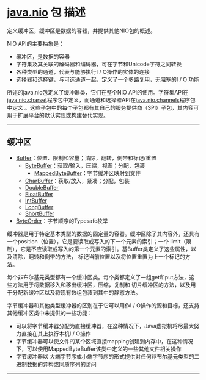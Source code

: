 #   [java.nio](https://docs.oracle.com/javase/8/docs/api/java/nio/package-summary.html) 包 描述

定义缓冲区，缓冲区是数据的容器，并提供其他NIO包的概述。

NIO API的主要抽象是：

-   缓冲区，是数据的容器
-   字符集及其关联的解码器和编码器，可在字节和Unicode字符之间转换
-   各种类型的通道，代表与能够执行I / O操作的实体的连接
-   选择器和选择键，与可选通道一起，定义了一个多路复用，无阻塞的I / O  功能

所述的java.nio包定义了缓冲器类，它们在整个NIO API的使用。字符集API在[java.nio.charset](115x.md)程序包中定义，而通道和选择器API在[java.nio.channels](112x.md)程序包中定义 。这些子包中的每个子包都有其自己的服务提供商（SPI）子包，其内容可用于扩展平台的默认实现或构建替代实现。

----

##  缓冲区
-   [Buffer](https://docs.oracle.com/javase/8/docs/api/java/nio/Buffer.html)：位置、限制和容量；清除，翻转，倒带和标记/重置
    -   [ByteBuffer](https://docs.oracle.com/javase/8/docs/api/java/nio/ByteBuffer.html)：获取/输入，压缩，视图；分配，包装
        -   [MappedByteBuffer](https://docs.oracle.com/javase/8/docs/api/java/nio/MappedByteBuffer.html)：字节缓冲区映射到文件
    -   [CharBuffer](https://docs.oracle.com/javase/8/docs/api/java/nio/CharBuffer.html)：获取/放入，紧凑；分配，包装
    -   [DoubleBuffer](https://docs.oracle.com/javase/8/docs/api/java/nio/DoubleBuffer.html)
    -   [FloatBuffer](https://docs.oracle.com/javase/8/docs/api/java/nio/FloatBuffer.html)
    -   [IntBuffer](https://docs.oracle.com/javase/8/docs/api/java/nio/IntBuffer.html)
    -   [LongBuffer](https://docs.oracle.com/javase/8/docs/api/java/nio/LongBuffer.html)
    -   [ShortBuffer](https://docs.oracle.com/javase/8/docs/api/java/nio/ShortBuffer.html)
-   [ByteOrder](https://docs.oracle.com/javase/8/docs/api/java/nio/ByteOrder.html)：字节顺序的Typesafe枚举

缓冲器是用于特定基本类型的数据的固定量的容器。缓冲区除了其内容外，还具有一个position（位置），它是要读取或写入的下一个元素的索引；一个 limit（限制），它是不应读取或写入的第一个元素的索引。基Buffer类定义了这些属性，以及清除，翻转和倒带的方法， 标记当前位置以及将位置重置为上一个标记的方法。

每个非布尔基元类型都有一个缓冲区类。每个类都定义了一组get和put方法，这些方法用于将数据移入和移出缓冲区，压缩，复制和 切片缓冲区的方法，以及用于分配新缓冲区以及将现有数组包装到其中的静态方法。

字节缓冲器和其他类型缓冲器的区别在于它可以用作I / O操作的源和目标，还支持其他缓冲区类中未提供的一些功能：

-   可以将字节缓冲器分配为直接缓冲器，在这种情况下，Java虚拟机将尽最大努力直接在其上执行本机I / O操作
-   字节缓冲器可以使文件的某个区域直接mapping创建到内存中，在这种情况下，可以使用MappedByteBuffer该类中定义的一些其他文件相关操作
-   字节缓冲器以 大端字节序或小端字节序的形式提供对任何非布尔基元类型的二进制数据的异构或同质序列的访问

----